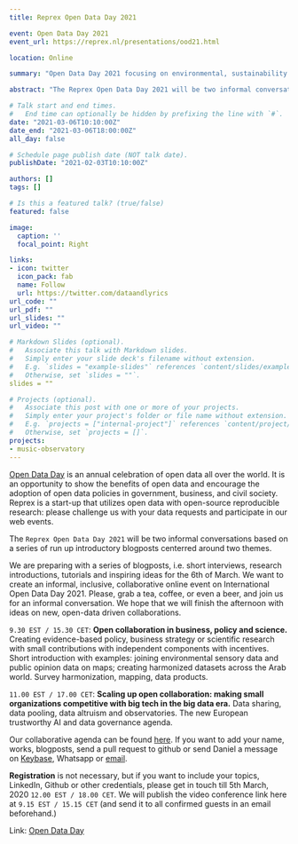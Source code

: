```yaml
---
title: Reprex Open Data Day 2021

event: Open Data Day 2021
event_url: https://reprex.nl/presentations/ood21.html

location: Online

summary: "Open Data Day 2021 focusing on environmental, sustainability and public spending data mapping."

abstract: "The Reprex Open Data Day 2021 will be two informal conversations based on a series of run up introductory    blogposts, tutorial, interviews centered around two themes. 1. Open collaboration in business, policy and science      and 2. Scaling up open collaboration: making small organizations competitive with big tech in the big data era. Our    case study will be based around the International Open Data Day 2021 themes, i.e. environmental, sustainability,       public spending and data mapping."

# Talk start and end times.
#   End time can optionally be hidden by prefixing the line with `#`.
date: "2021-03-06T10:10:00Z"
date_end: "2021-03-06T18:00:00Z"
all_day: false

# Schedule page publish date (NOT talk date).
publishDate: "2021-02-03T10:10:00Z"

authors: []
tags: []

# Is this a featured talk? (true/false)
featured: false

image:
  caption: ''
  focal_point: Right

links:
- icon: twitter
  icon_pack: fab
  name: Follow
  url: https://twitter.com/dataandlyrics
url_code: ""
url_pdf: ""
url_slides: ""
url_video: ""

# Markdown Slides (optional).
#   Associate this talk with Markdown slides.
#   Simply enter your slide deck's filename without extension.
#   E.g. `slides = "example-slides"` references `content/slides/example-slides.md`.
#   Otherwise, set `slides = ""`.
slides = ""

# Projects (optional).
#   Associate this post with one or more of your projects.
#   Simply enter your project's folder or file name without extension.
#   E.g. `projects = ["internal-project"]` references `content/project/deep-learning/index.md`.
#   Otherwise, set `projects = []`.
projects:
- music-observatory
---
```


[Open Data Day](https://opendataday.org/)  is an annual celebration of open data all over the world. It is an opportunity to show the benefits of open data and encourage the adoption of open data policies in government, business, and civil society. Reprex is a start-up that utilizes open data with open-source reproducible research: please challenge us with your data requests and participate in our web events.

The `Reprex Open Data Day 2021` will be two informal conversations based on a series of run up introductory blogposts centerred around two themes.

We are preparing with a series of blogposts, i.e. short interviews, research introductions, tutorials and inspiring ideas for the 6th of March.   We want to create an informal, inclusive, collaborative online event on International Open Data Day 2021. Please, grab a tea, coffee, or even a beer, and join us for an informal conversation. We hope that we will finish the afternoon with ideas on new, open-data driven collaborations.

`9.30 EST / 15.30 CET`:  **Open collaboration in business, policy and science.**   Creating evidence-based policy, business strategy or scientific research with small contributions with independent components with incentives.  Short introduction with examples:  joining environmental sensory data and public opinion data on maps; creating harmonized datasets across the Arab world.  Survey harmonization, mapping, data products.

`11.00 EST / 17.00 CET`:  **Scaling up open collaboration: making small organizations competitive with big tech in the big data era.**  Data sharing, data pooling, data altruism and observatories. The new European trustworthy AI and data governance agenda. 

Our collaborative agenda can be found [here](/presentations/ood21.html).  If you want to add your name, works, blogposts, send a pull request to github or send Daniel a message on [Keybase](https://keybase.io/antaldaniel), Whatsapp or [email](https://dataandlyrics.com/#contact).

**Registration** is not necessary, but if you want to include your topics, LinkedIn, Github or other credentials, please get in touch till 5th March, 2020 `12.00 EST / 18.00 CET`. We will publish the video conference link here at `9.15 EST / 15.15 CET` (and send it to all confirmed guests in an email beforehand.) 

Link: [Open Data Day](https://opendataday.org/) 
